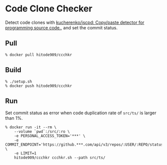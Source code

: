 # Code Clone Checker

Detect code clones with [kucherenko/jscpd: Copy/paste detector for programming source code.](https://github.com/kucherenko/jscpd), and set the commit status.

## Pull

```
% docker pull hitode909/ccchkr
```

## Build

```
% ./setup.sh
% docker push hitode909/ccchkr
```

## Run

Set commit status as error when code duplication rate of `src/ts/` is larger than 1%.

```
% docker run -it --rm \
    --volume `pwd`:/src/:ro \
    -e PERSONAL_ACCESS_TOKEN='***' \
    -e COMMIT_ENDPOINT='https://github.***.com/api/v3/repos/:USER/:REPO/statuses/:COMMIT' \
    -e LIMIT=1
    hitode909/ccchkr ccchkr.sh --path src/ts/
```
